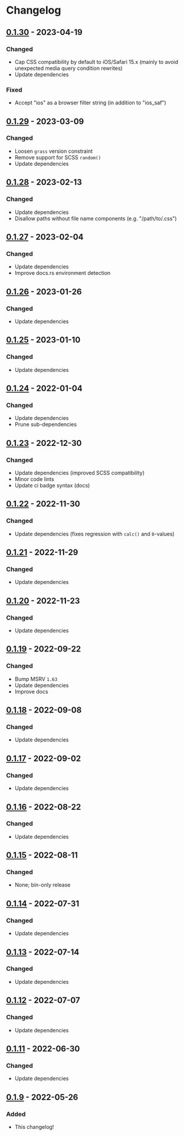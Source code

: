 # Changelog



## [0.1.30](https://github.com/Blobfolio/guff/releases/tag/v0.1.30) - 2023-04-19

### Changed

* Cap CSS compatibility by default to iOS/Safari 15.x (mainly to avoid unexpected media query condition rewrites)
* Update dependencies

### Fixed

* Accept "ios" as a browser filter string (in addition to "ios_saf")



## [0.1.29](https://github.com/Blobfolio/guff/releases/tag/v0.1.29) - 2023-03-09

### Changed

* Loosen `grass` version constraint
* Remove support for SCSS `random()`
* Update dependencies



## [0.1.28](https://github.com/Blobfolio/guff/releases/tag/v0.1.28) - 2023-02-13

### Changed

* Update dependencies
* Disallow paths without file name components (e.g. "/path/to/.css")



## [0.1.27](https://github.com/Blobfolio/guff/releases/tag/v0.1.27) - 2023-02-04

### Changed

* Update dependencies
* Improve docs.rs environment detection



## [0.1.26](https://github.com/Blobfolio/guff/releases/tag/v0.1.26) - 2023-01-26

### Changed

* Update dependencies



## [0.1.25](https://github.com/Blobfolio/guff/releases/tag/v0.1.25) - 2023-01-10

### Changed

* Update dependencies



## [0.1.24](https://github.com/Blobfolio/guff/releases/tag/v0.1.24) - 2022-01-04

### Changed

* Update dependencies
* Prune sub-dependencies



## [0.1.23](https://github.com/Blobfolio/guff/releases/tag/v0.1.23) - 2022-12-30

### Changed

* Update dependencies (improved SCSS compatibility)
* Minor code lints
* Update ci badge syntax (docs)



## [0.1.22](https://github.com/Blobfolio/guff/releases/tag/v0.1.22) - 2022-11-30

### Changed

* Update dependencies (fixes regression with `calc()` and `0`-values)



## [0.1.21](https://github.com/Blobfolio/guff/releases/tag/v0.1.21) - 2022-11-29

### Changed

* Update dependencies



## [0.1.20](https://github.com/Blobfolio/guff/releases/tag/v0.1.20) - 2022-11-23

### Changed

* Update dependencies



## [0.1.19](https://github.com/Blobfolio/guff/releases/tag/v0.1.19) - 2022-09-22

### Changed

* Bump MSRV `1.63`
* Update dependencies
* Improve docs



## [0.1.18](https://github.com/Blobfolio/guff/releases/tag/v0.1.18) - 2022-09-08

### Changed

* Update dependencies



## [0.1.17](https://github.com/Blobfolio/guff/releases/tag/v0.1.17) - 2022-09-02

### Changed

* Update dependencies



## [0.1.16](https://github.com/Blobfolio/guff/releases/tag/v0.1.16) - 2022-08-22

### Changed

* Update dependencies



## [0.1.15](https://github.com/Blobfolio/guff/releases/tag/v0.1.15) - 2022-08-11

### Changed

* None; bin-only release



## [0.1.14](https://github.com/Blobfolio/guff/releases/tag/v0.1.14) - 2022-07-31

### Changed

* Update dependencies



## [0.1.13](https://github.com/Blobfolio/guff/releases/tag/v0.1.13) - 2022-07-14

### Changed

* Update dependencies



## [0.1.12](https://github.com/Blobfolio/guff/releases/tag/v0.1.12) - 2022-07-07

### Changed

* Update dependencies



## [0.1.11](https://github.com/Blobfolio/guff/releases/tag/v0.1.11) - 2022-06-30

### Changed

* Update dependencies



## [0.1.9](https://github.com/Blobfolio/guff/releases/tag/v0.1.9) - 2022-05-26

### Added

* This changelog!
